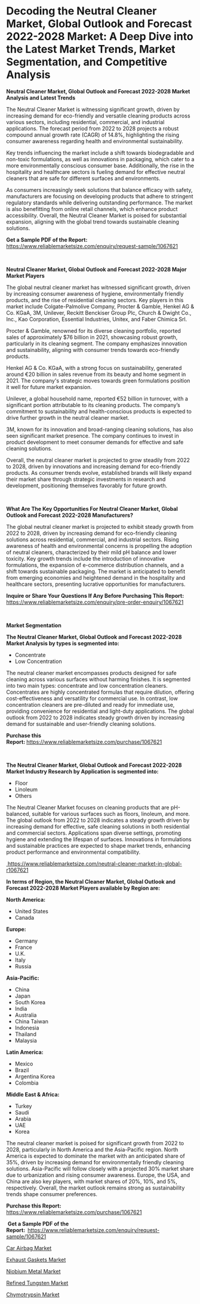 <p><h1>Decoding the Neutral Cleaner Market, Global Outlook and Forecast 2022-2028 Market: A Deep Dive into the Latest Market Trends, Market Segmentation, and Competitive Analysis</h1></p><p><strong>Neutral Cleaner Market, Global Outlook and Forecast 2022-2028 Market Analysis and Latest Trends</strong></p>
<p><p>The Neutral Cleaner Market is witnessing significant growth, driven by increasing demand for eco-friendly and versatile cleaning products across various sectors, including residential, commercial, and industrial applications. The forecast period from 2022 to 2028 projects a robust compound annual growth rate (CAGR) of 14.8%, highlighting the rising consumer awareness regarding health and environmental sustainability.</p><p>Key trends influencing the market include a shift towards biodegradable and non-toxic formulations, as well as innovations in packaging, which cater to a more environmentally conscious consumer base. Additionally, the rise in the hospitality and healthcare sectors is fueling demand for effective neutral cleaners that are safe for different surfaces and environments.</p><p>As consumers increasingly seek solutions that balance efficacy with safety, manufacturers are focusing on developing products that adhere to stringent regulatory standards while delivering outstanding performance. The market is also benefitting from online retail channels, which enhance product accessibility. Overall, the Neutral Cleaner Market is poised for substantial expansion, aligning with the global trend towards sustainable cleaning solutions.</p></p>
<p><strong>Get a Sample PDF of the Report:&nbsp;</strong> <a href="https://www.reliablemarketsize.com/enquiry/request-sample/1067621">https://www.reliablemarketsize.com/enquiry/request-sample/1067621</a></p>
<p>&nbsp;</p>
<p><strong>Neutral Cleaner Market, Global Outlook and Forecast 2022-2028 Major Market Players</strong></p>
<p><p>The global neutral cleaner market has witnessed significant growth, driven by increasing consumer awareness of hygiene, environmentally friendly products, and the rise of residential cleaning sectors. Key players in this market include Colgate-Palmolive Company, Procter & Gamble, Henkel AG & Co. KGaA, 3M, Unilever, Reckitt Benckiser Group Plc, Church & Dwight Co., Inc., Kao Corporation, Essential Industries, Unitex, and Faber Chimica Srl.</p><p>Procter & Gamble, renowned for its diverse cleaning portfolio, reported sales of approximately $76 billion in 2021, showcasing robust growth, particularly in its cleaning segment. The company emphasizes innovation and sustainability, aligning with consumer trends towards eco-friendly products.</p><p>Henkel AG & Co. KGaA, with a strong focus on sustainability, generated around €20 billion in sales revenue from its beauty and home segment in 2021. The company's strategic moves towards green formulations position it well for future market expansion.</p><p>Unilever, a global household name, reported €52 billion in turnover, with a significant portion attributable to its cleaning products. The company’s commitment to sustainability and health-conscious products is expected to drive further growth in the neutral cleaner market.</p><p>3M, known for its innovation and broad-ranging cleaning solutions, has also seen significant market presence. The company continues to invest in product development to meet consumer demands for effective and safe cleaning solutions.</p><p>Overall, the neutral cleaner market is projected to grow steadily from 2022 to 2028, driven by innovations and increasing demand for eco-friendly products. As consumer trends evolve, established brands will likely expand their market share through strategic investments in research and development, positioning themselves favorably for future growth.</p></p>
<p>&nbsp;</p>
<p><strong>What Are The Key Opportunities For Neutral Cleaner Market, Global Outlook and Forecast 2022-2028 Manufacturers?</strong></p>
<p><p>The global neutral cleaner market is projected to exhibit steady growth from 2022 to 2028, driven by increasing demand for eco-friendly cleaning solutions across residential, commercial, and industrial sectors. Rising awareness of health and environmental concerns is propelling the adoption of neutral cleaners, characterized by their mild pH balance and lower toxicity. Key growth trends include the introduction of innovative formulations, the expansion of e-commerce distribution channels, and a shift towards sustainable packaging. The market is anticipated to benefit from emerging economies and heightened demand in the hospitality and healthcare sectors, presenting lucrative opportunities for manufacturers.</p></p>
<p><strong>Inquire or Share Your Questions If Any Before Purchasing This Report:</strong> <a href="https://www.reliablemarketsize.com/enquiry/pre-order-enquiry/1067621">https://www.reliablemarketsize.com/enquiry/pre-order-enquiry/1067621</a></p>
<p>&nbsp;</p>
<p><strong>Market Segmentation</strong></p>
<p><strong>The Neutral Cleaner Market, Global Outlook and Forecast 2022-2028 Market Analysis by types is segmented into:</strong></p>
<p><ul><li>Concentrate</li><li>Low Concentration</li></ul></p>
<p><p>The neutral cleaner market encompasses products designed for safe cleaning across various surfaces without harming finishes. It is segmented into two main types: concentrate and low concentration cleaners. Concentrates are highly concentrated formulas that require dilution, offering cost-effectiveness and versatility for commercial use. In contrast, low concentration cleaners are pre-diluted and ready for immediate use, providing convenience for residential and light-duty applications. The global outlook from 2022 to 2028 indicates steady growth driven by increasing demand for sustainable and user-friendly cleaning solutions.</p></p>
<p><strong>Purchase this Report:&nbsp;</strong><a href="https://www.reliablemarketsize.com/purchase/1067621">https://www.reliablemarketsize.com/purchase/1067621</a></p>
<p>&nbsp;</p>
<p><strong>The Neutral Cleaner Market, Global Outlook and Forecast 2022-2028 Market Industry Research by Application is segmented into:</strong></p>
<p><ul><li>Floor</li><li>Linoleum</li><li>Others</li></ul></p>
<p><p>The Neutral Cleaner Market focuses on cleaning products that are pH-balanced, suitable for various surfaces such as floors, linoleum, and more. The global outlook from 2022 to 2028 indicates a steady growth driven by increasing demand for effective, safe cleaning solutions in both residential and commercial sectors. Applications span diverse settings, promoting hygiene and extending the lifespan of surfaces. Innovations in formulations and sustainable practices are expected to shape market trends, enhancing product performance and environmental compatibility.</p></p>
<p><a href="https://www.reliablemarketsize.com/neutral-cleaner-market-in-global-r1067621">&nbsp;https://www.reliablemarketsize.com/neutral-cleaner-market-in-global-r1067621</a></p>
<p><strong>In terms of Region, the Neutral Cleaner Market, Global Outlook and Forecast 2022-2028 Market Players available by Region are:</strong></p>
<p>
    <p> <strong> North America: </strong>
        <ul>
            <li>United States</li>
            <li>Canada</li>
        </ul>
        </p> 
    <p> <strong> Europe: </strong>
        <ul>
            <li>Germany</li>
            <li>France</li>
            <li>U.K.</li>
            <li>Italy</li>
            <li>Russia</li>
        </ul>
        </p> 
    <p> <strong> Asia-Pacific: </strong>
        <ul>
            <li>China</li>
            <li>Japan</li>
            <li>South Korea</li>
            <li>India</li>
            <li>Australia</li>
            <li>China Taiwan</li>
            <li>Indonesia</li>
            <li>Thailand</li>
            <li>Malaysia</li>
        </ul>
        </p> 
    <p> <strong> Latin America: </strong>
        <ul>
            <li>Mexico</li>
            <li>Brazil</li>
            <li>Argentina Korea</li>
            <li>Colombia</li>
        </ul>
        </p> 
    <p> <strong> Middle East & Africa: </strong>
        <ul>
            <li>Turkey</li>
            <li>Saudi</li>
            <li>Arabia</li>
            <li>UAE</li>
            <li>Korea</li>
        </ul>
    </p>
    </p>
<p><p>The neutral cleaner market is poised for significant growth from 2022 to 2028, particularly in North America and the Asia-Pacific region. North America is expected to dominate the market with an anticipated share of 35%, driven by increasing demand for environmentally friendly cleaning solutions. Asia-Pacific will follow closely with a projected 30% market share due to urbanization and rising consumer awareness. Europe, the USA, and China are also key players, with market shares of 20%, 10%, and 5%, respectively. Overall, the market outlook remains strong as sustainability trends shape consumer preferences.</p></p>
<p><strong>Purchase this Report: </strong><a href="https://www.reliablemarketsize.com/purchase/1067621">https://www.reliablemarketsize.com/purchase/1067621</a></p>
<p>&nbsp;<strong>Get a Sample PDF of the Report:&nbsp;&nbsp;</strong><a href="https://www.reliablemarketsize.com/enquiry/request-sample/1067621">https://www.reliablemarketsize.com/enquiry/request-sample/1067621</a></p>
<p><strong></strong></p>
<p><p><a href="https://www.linkedin.com/pulse/global-car-airbag-industry-research-report-competitive-landscape-7cyoe?trackingId=0hna7d4nQNOy5GTpAIUQzg%3D%3D">Car Airbag Market</a></p><p><a href="https://issuu.com/reportprime-2/docs/exhaust-gaskets-market-size-2030.pp_e61c4323e1fccc">Exhaust Gaskets Market</a></p><p><a href="https://medium.com/@penurundingin_24290/this-niobium-metal-market-research-report-evaluates-the-key-market-trends-drivers-and-affecting-77bd6f8cafc8">Niobium Metal Market</a></p><p><a href="https://medium.com/@penurundingin_24290/what-is-refined-tungsten-market-218d35a89ee0">Refined Tungsten Market</a></p><p><a href="https://issuu.com/reportprime-2/docs/chymotrypsin-market-size-2030.pptx_544edc4fb3c632">Chymotrypsin Market</a></p></p>